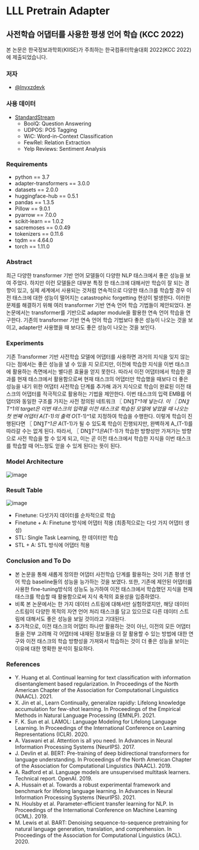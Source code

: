 # LLL Pretrain Adapter
## 사전학습 어댑터를 사용한 평생 언어 학습 (KCC 2022)
본 논문은 한국정보과학회(KIISE)가 주최하는 한국컴퓨터학술대회 2022(KCC 2022)에 제출되었습니다.

### 저자
 * [@lnyxzdevk](https://github.com/lnyxzdevk)

### 사용 데이터
 * [StandardStream](https://github.com/AmanDaVinci/lifelong-learning)
     * BoolQ: Question Answering
     * UDPOS: POS Tagging
     * WiC: Word-in-Context Classification
     * FewRel: Relation Extraction
     * Yelp Reviews: Sentiment Analysis

### Requirements
  * python == 3.7
  * adapter-transformers == 3.0.0
  * datasets == 2.0.0
  * huggingface-hub == 0.5.1
  * pandas == 1.3.5
  * Pillow == 9.0.1
  * pyarrow == 7.0.0
  * scikit-learn == 1.0.2
  * sacremoses == 0.0.49
  * tokenizers == 0.11.6
  * tqdm == 4.64.0
  * torch == 1.11.0

### Abstract
최근 다양한 transformer 기반 언어 모델들이 다양한 NLP 태스크에서 좋은 성능을 보여 주었다. 하지만 이런 모델들은 대부분 특정 한 태스크에 대해서만 학습이 잘 되는 경향이 있고, 실제 세계에서 사용되는 것처럼 연속적으로 다양한 태스크를 학습할 경우 이전 태스크에 대한 성능이 떨어지는 catastrophic forgetting 현상이 발생한다. 이러한 문제를 해결하기 위해 여러 transformer 기반 연속 언어 학습 기법들이 제안되었다. 본 논문에서는 transformer를 기반으로 adapter module을 활용한 연속 언어 학습을 연구한다. 기존의 transformer 기반 연속 언어 학습 기법보다 좋은 성능이 나오는 것을 보이고, adapter만 사용했을 때 보다도 좋은 성능이 나오는 것을 보인다.
### Experiments
기존 Transformer 기반 사전학습 모델에 어댑터를 사용하면 과거의 지식을 잊지 않는 다는 점에서는 좋은 성능을 낼 수 있을 지 모르지만, 이전에 학습한 지식을 이번 태스크에 활용하는 측면에서는 별다른 효율을 얻지 못한다. 따라서 이전 어댑터에서 학습한 결과를 현재 태스크에서 활용함으로써 현재 태스크의 어댑터만 학습했을 때보다 더 좋은 성능을 내기 위한 어댑터 사전학습 단계를 추가해 과거 지식으로 학습이 완료된 이전 태스크의 어댑터를 적극적으로 활용하는 기법을 제안한다.
이번 태스크의 입력 EMB를 어댑터와 동일한 구조를 가지는 사전 정의된 네트워크 〖 DN〗_T^1에 넣는다. 이 〖 DN〗_T^1의 target은 이번 태스크의 입력을 이전 태스크로 학습된 모델에 넣었을 때 나오는 첫 번째 어댑터 A_(T-1)의 출력 O_(T-1)^1로 지정하여 학습을 수행한다. 이렇게 학습이 진행된다면 〖 DN〗_T^1은 A_(T-1)가 될 수 있도록 학습이 진행되지만, 완벽하게 A_(T-1)를 따라갈 수는 없게 된다. 따라서, 〖 DN〗_T^1은A_(T-1)가 학습한 방향성만 가져가는 방향으로 사전 학습을 할 수 있게 되고, 이는 곧 이전 태스크에서 학습한 지식을 이번 태스크를 학습할 때 어느정도 얻을 수 있게 된다는 뜻이 된다.
 
### Model Architecture
![image](https://github.com/siryuon/LLL_Pretrain_Adapter/blob/28c0635d07bf2c72877e615e643c525db0723591/images/model.png)

### Result Table
![image](https://github.com/siryuon/LLL_Pretrain_Adapter/blob/28c0635d07bf2c72877e615e643c525db0723591/images/result.png)
- Finetune: 다섯가지 데이터를 순차적으로 학습
- Finetune + A: Finetune 방식에 어댑터 적용 (최종적으로는 다섯 가지 어댑터 생성)
- STL: Single Task Learning, 한 데이터만 학습
- STL + A: STL 방식에 어댑터 적용

### Conclusion and To Do
 * 본 논문을 통해 새롭게 정의한 어댑터 사전학습 단계를 활용하는 것이 기존 평생 언어 학습 baseline들의 성능을 능가하는 것을 보였다. 또한, 기존에 제안된 어댑터를 사용한 fine-tuning방식의 성능도 능가하여 이전 태스크에서 학습했던 지식을 현재 태스크를 학습할 때 활용함으로써 지식 축적의 효용성을 입증하였다.
 * 비록 본 논문에서는 한 가지 데이터 스트림에 대해서만 실험하였지만, 해당 데이터 스트림이 다양한 목적의 자연 언어 처리 태스크를 담고 있으므로 다른 데이터 스트림에 대해서도 좋은 성능을 보일 것이라고 기대된다.
 * 추가적으로, 이전 태스크의 어댑터 하나만 활용하는 것이 아닌, 이전의 모든 어댑터들을 전부 고려해 각 어댑터에 내재된 정보들을 더 잘 활용할 수 있는 방법에 대한 연구와 이전 태스크의 학습 방향성을 가져와서 학습하는 것이 더 좋은 성능을 보이는 이유에 대한 명확한 분석이 필요하다.

### References
 * Y. Huang et al. Continual learning for text classification with information disentanglement based regularization. In Proceedings of the North American Chapter of the Association for Computational Linguistics (NAACL). 2021.
 * X. Jin et al., Learn Continually, generalize rapidly: Lifelong knowledge accumulation for few-shot learning. In Proceedings of the Empirical Methods in Natural Language Processing (EMNLP). 2021.
 * F. K. Sun et al. LAMOL: Language Modeling for Lifelong Language Learning. In Proceedings of the International Conference on Learning Representations (ICLR). 2020.
 * A. Vaswani et al. Attention is all you need. In Advances in Neural Information Processing Systems (NeurIPS). 2017.
 * J. Devlin et al. BERT: Pre-training of deep bidirectional transformers for language understanding. In Proceedings of the North American Chapter of the Association for Computational Linguistics (NAACL). 2019.
 * A. Radford et al. Language models are unsupervised multitask learners. Technical report. OpenAI. 2019.
 * A. Hussain et al. Towards a robust experimental framework and benchmark for lifelong language learning. In Advances in Neural Information Processing Systems (NeurIPS). 2021.
 * N. Houlsby et al. Parameter-efficient transfer learning for NLP. In Proceedings of the International Conference on Machine Learning (ICML). 2019.
 * M. Lewis et al. BART: Denoising sequence-to-sequence pretraining for natural language generation, translation, and comprehension. In Proceedings of the Association for Computational Linguistics (ACL). 2020.
